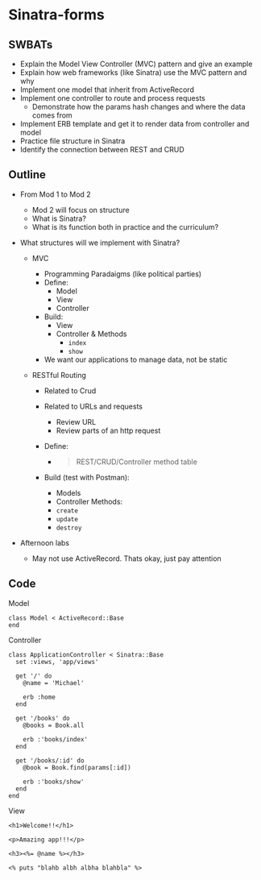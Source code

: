 # Sinatra-forms



## SWBATs

* Explain the Model View Controller \(MVC\) pattern and give an example
* Explain how web frameworks \(like Sinatra\) use the MVC pattern and why
* Implement one model that inherit from ActiveRecord
* Implement one controller to route and process requests
  * Demonstrate how the params hash changes and where the data comes from
* Implement ERB template and get it to render data from controller and model
* Practice file structure in Sinatra
* Identify the connection between REST and CRUD



## Outline

* From Mod 1 to Mod 2 

  * Mod 2 will focus on structure
  * What is Sinatra?
  * What is its function both in practice and the curriculum?

* What structures will we implement with Sinatra?

  * MVC

    * Programming Paradaigms (like political parties)
    * Define:
      * Model
      * View
      * Controller
    * Build: 
      * View
      * Controller & Methods
        * `index`
        * `show`
    * We want our applications to manage data, not be static

  * RESTful Routing

    * Related to Crud

    * Related to URLs and requests

      * Review URL
      * Review parts of an http request

    * Define: 

      * > REST/CRUD/Controller method table

    * Build (test with Postman):

      * Models
      * Controller Methods:
      * `create`
      * `update`
      * `destroy`

* Afternoon labs

  * May not use ActiveRecord. Thats okay, just pay attention

## Code

Model

```
class Model < ActiveRecord::Base
end
```



Controller

```
class ApplicationController < Sinatra::Base
  set :views, 'app/views'

  get '/' do
    @name = 'Michael'

    erb :home
  end
  
  get '/books' do
    @books = Book.all

    erb :'books/index'
  end

  get '/books/:id' do
    @book = Book.find(params[:id])

    erb :'books/show'
  end
end

```



View

```
<h1>Welcome!!</h1>

<p>Amazing app!!!</p>

<h3><%= @name %></h3>

<% puts "blahb albh albha blahbla" %>
```





